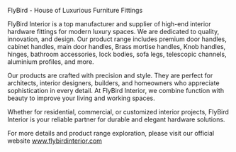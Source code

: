 FlyBird - House of Luxurious Furniture Fittings 

FlyBird Interior is a top manufacturer and supplier of high-end interior hardware fittings for modern luxury spaces. We are dedicated to quality, innovation, and design. Our product range includes premium door handles, cabinet handles, main door handles, Brass mortise handles, Knob handles, hinges, bathroom accessories, lock bodies, sofa legs, telescopic channels, aluminium profiles, and more.

Our products are crafted with precision and style. They are perfect for architects, interior designers, builders, and homeowners who appreciate sophistication in every detail. At FlyBird Interior, we combine function with beauty to improve your living and working spaces.

Whether for residential, commercial, or customized interior projects, FlyBird Interior is your reliable partner for durable and elegant hardware solutions.

For more details and product range exploration, please visit our official website www.flybirdinterior.com
